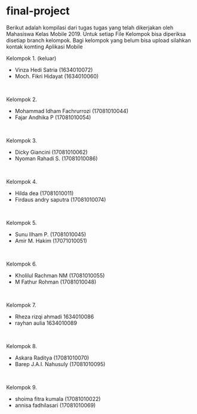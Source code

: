 # final-project
Berikut adalah kompilasi dari tugas tugas yang telah dikerjakan oleh Mahasiswa Kelas Mobile 2019. Untuk setiap File Kelompok bisa diperiksa disetiap branch kelompok. Bagi kelompok yang belum bisa upload silahkan kontak komting Aplikasi Mobile
<br>

Kelompok 1. (keluar)
- Vinza Hedi Satria (1634010072)
- Moch. Fikri Hidayat (1634010060)
<br>

Kelompok 2.
- Mohammad Idham Fachrurrozi (17081010044)<br>
- Fajar Andhika P (17081010054)
<br>

Kelompok 3.
- Dicky Giancini (17081010062)<br>
- Nyoman Rahadi S. (17081010086)
<br>

Kelompok 4.
- Hilda dea (17081010011)<br>
- Firdaus andry saputra (17081010074)
<br>

Kelompok 5.
- Sunu Ilham P. (17081010045)<br>
- Amir M. Hakim (17071010051)
<br>

Kelompok 6.
- Kholilul Rachman NM (17081010055)<br>
- M Fathur Rohman (17081010048)
<br>

Kelompok 7.
- Rheza rizqi ahmadi 1634010086<br>
- rayhan aulia 1634010089
<br>

Kelompok 8.
- Askara Raditya (17081010070)<br>
- Barep J.A.I. Nahusuly (17081010095)
<br>

Kelompok 9.
- shoima fitra kumala (17081010022)<br>
- annisa fadhilasari (17081010069)
